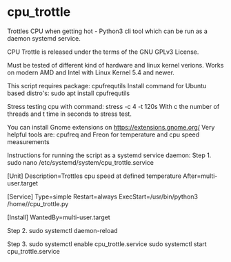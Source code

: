 # cpu_trottle
Trottles CPU when getting hot - Python3 cli tool which can be run as a daemon systemd service.

CPU Trottle is released under the terms of the GNU GPLv3 License.

Must be tested of different kind of hardware and linux kernel verions. Works on modern AMD and Intel with Linux Kernel 5.4 and newer.

This script requires package: cpufrequtils
Install command for Ubuntu based distro's: sudo apt install cpufrequtils

Stress testing cpu with command: stress -c 4 -t 120s
With c the number of threads and t time in seconds to stress test.

You can install Gnome extensions on https://extensions.gnome.org/
Very helpful tools are: cpufreq and Freon for temperature and cpu speed measurements

Instructions for running the script as a systemd service daemon:
Step 1.
sudo nano /etc/systemd/system/cpu_trottle.service

[Unit]
Description=Trottles cpu speed at defined temperature
After=multi-user.target

[Service]
Type=simple
Restart=always
ExecStart=/usr/bin/python3 /home/<username>/cpu_trottle.py

[Install]
WantedBy=multi-user.target

Step 2.
sudo systemctl daemon-reload

Step 3.
sudo systemctl enable cpu_trottle.service
sudo systemctl start cpu_trottle.service
